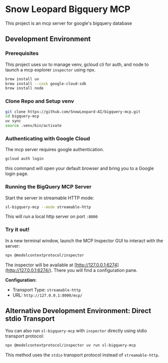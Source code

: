 # Snow Leopard Bigquery MCP
This project is an mcp server for google's bigquery database

## Development Environment

### Prerequisites

This project uses uv to manage venv, gcloud cli for auth, and node to launch a mcp explorer `inspector` using npx.

```bash
brew install uv
brew install --cask google-cloud-sdk
brew install node
```

### Clone Repo and Setup venv

```bash
git clone https://github.com/SnowLeopard-AI/bigquery-mcp.git
cd bigquery-mcp
uv sync
source .venv/bin/activate
```

### Authenticating with Google Cloud
The mcp server requires google authentication.
```bash
gcloud auth login
```
this command will open your default browser and bring you to a Google login page.

### Running the BigQuery MCP Server

Start the server in streamable HTTP mode:

```bash
sl-bigquery-mcp --mode streamable-http
```

This will run a local http server on port `:8000`

### Try it out!

In a new terminal window, launch the MCP Inspector GUI to interact with the server:

```bash
npx @modelcontextprotocol/inspector
```

The inspector will be available at [http://127.0.0.1:6274](http://127.0.0.1:6274/). There you will find a configuration 
pane.

**Configuration:**
- Transport Type: `streamable-http`
- URL: `http://127.0.0.1:8000/mcp/`

## Alternative Development Environment: Direct stdio Transport

You can also run `sl-bigquery-mcp` with `inspector` directly using stdio transport protocol:

```bash
npx @modelcontextprotocol/inspector uv run sl-bigquery-mcp
```

This method uses the `stdio` transport protocol instead of `streamable-http`.
